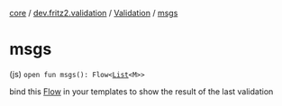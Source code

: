 [core](../../index.md) / [dev.fritz2.validation](../index.md) / [Validation](index.md) / [msgs](./msgs.md)

# msgs

(js) `open fun msgs(): Flow<`[`List`](https://kotlinlang.org/api/latest/jvm/stdlib/kotlin.collections/-list/index.html)`<M>>`

bind this [Flow](#) in your templates to show the result of the last validation

